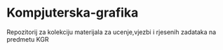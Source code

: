 # Kompjuterska-grafika
Repozitorij za kolekciju materijala za ucenje,vjezbi i rjesenih zadataka na predmetu KGR
